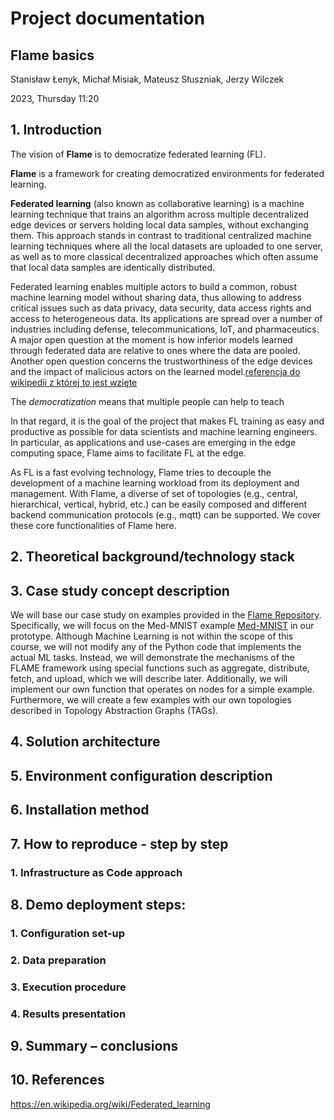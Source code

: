 # Project documentation



## **Flame basics**

Stanisław Łenyk, Michał Misiak,
Mateusz Słuszniak, Jerzy Wilczek

2023, Thursday 11:20



## 1. Introduction ##
The vision of **Flame** is to democratize federated learning (FL).

**Flame** is a framework for creating democratized environments for federated learning.

**Federated learning** (also known as collaborative learning) is a machine learning technique that trains an algorithm across multiple decentralized edge devices or servers holding local data samples, without exchanging them. This approach stands in contrast to traditional centralized machine learning techniques where all the local datasets are uploaded to one server, as well as to more classical decentralized approaches which often assume that local data samples are identically distributed.

Federated learning enables multiple actors to build a common, robust machine learning model without sharing data, thus allowing to address critical issues such as data privacy, data security, data access rights and access to heterogeneous data. Its applications are spread over a number of industries including defense, telecommunications, IoT, and pharmaceutics. A major open question at the moment is how inferior models learned through federated data are relative to ones where the data are pooled. Another open question concerns the trustworthiness of the edge devices and the impact of malicious actors on the learned model.[referencja do wikipedii z której to jest wzięte](https://en.wikipedia.org/wiki/Federated_learning)

The _democratization_ means that multiple people can help to teach


In that regard, it is the goal of the project that makes FL training as easy and productive as possible for data scientists and machine learning engineers. In particular, as applications and use-cases are emerging in the edge computing space, Flame aims to facilitate FL at the edge.

As FL is a fast evolving technology, Flame tries to decouple the development of a machine learning workload from its deployment and management. With Flame, a diverse of set of topologies (e.g., central, hierarchical, vertical, hybrid, etc.) can be easily composed and different backend communication protocols (e.g., mqtt) can be supported. We cover these core functionalities of Flame here.


## 2. Theoretical background/technology stack ##
## 3. Case study concept description ##
We will base our case study on examples provided in the [Flame Repository](https://github.com/cisco-open/flame). Specifically, we will focus on the Med-MNIST example [Med-MNIST](https://github.com/cisco-open/flame/tree/main/examples/medmnist) in our prototype. Although Machine Learning is not within the scope of this course, we will not modify any of the Python code that implements the actual ML tasks. Instead, we will demonstrate the mechanisms of the FLAME framework using special functions such as aggregate, distribute, fetch, and upload, which we will describe later. Additionally, we will implement our own function that operates on nodes for a simple example. Furthermore, we will create a few examples with our own topologies described in Topology Abstraction Graphs (TAGs).

## 4. Solution architecture ##
## 5. Environment configuration description ##
## 6. Installation method ##
## 7. How to reproduce - step by step ##
### 1. Infrastructure as Code approach ##
## 8. Demo deployment steps: ##
### 1. Configuration set-up ##
### 2. Data preparation ##
### 3. Execution procedure ##
### 4. Results presentation ##
## 9. Summary – conclusions ##
## 10. References ##
https://en.wikipedia.org/wiki/Federated_learning

